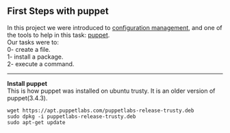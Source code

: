 ## First Steps with puppet
In this project we were introduced to [configuration management](https://www.digitalocean.com/community/tutorials/an-introduction-to-configuration-management), and one of the tools to help in this task: [puppet](https://docs.puppet.com/puppet/3.5/type.html#file).  
Our tasks were to:  
0- create a file.  
1- install a package.  
2- execute a command.  

_____
**Install puppet**  
This is how puppet was installed on ubuntu trusty. It is an older version of puppet(3.4.3).  
```
wget https://apt.puppetlabs.com/puppetlabs-release-trusty.deb  
sudo dpkg -i puppetlabs-release-trusty.deb   
sudo apt-get update   
```
